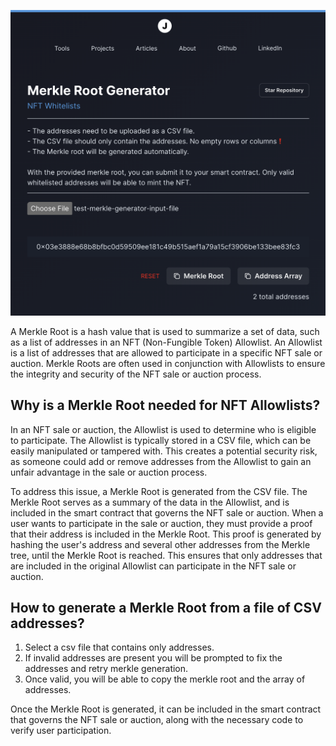 <p align="center">
  <a ><img src="public/merkle-root-screenshot.png" alt="summary"></a></p>
</p>

A Merkle Root is a hash value that is used to summarize a set of data, such as a list of addresses in an NFT (Non-Fungible Token) Allowlist. An Allowlist is a list of addresses that are allowed to participate in a specific NFT sale or auction. Merkle Roots are often used in conjunction with Allowlists to ensure the integrity and security of the NFT sale or auction process.

## Why is a Merkle Root needed for NFT Allowlists?

In an NFT sale or auction, the Allowlist is used to determine who is eligible to participate. The Allowlist is typically stored in a CSV file, which can be easily manipulated or tampered with. This creates a potential security risk, as someone could add or remove addresses from the Allowlist to gain an unfair advantage in the sale or auction process.

To address this issue, a Merkle Root is generated from the CSV file. The Merkle Root serves as a summary of the data in the Allowlist, and is included in the smart contract that governs the NFT sale or auction. When a user wants to participate in the sale or auction, they must provide a proof that their address is included in the Merkle Root. This proof is generated by hashing the user's address and several other addresses from the Merkle tree, until the Merkle Root is reached. This ensures that only addresses that are included in the original Allowlist can participate in the NFT sale or auction.

## How to generate a Merkle Root from a file of CSV addresses?

1. Select a csv file that contains only addresses.
2. If invalid addresses are present you will be prompted to fix the addresses and retry merkle generation.
3. Once valid, you will be able to copy the merkle root and the array of addresses.

Once the Merkle Root is generated, it can be included in the smart contract that governs the NFT sale or auction, along with the necessary code to verify user participation.
